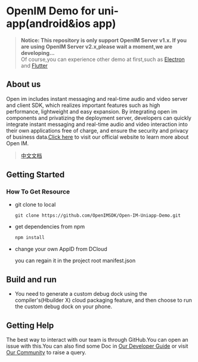 # OpenIM Demo for uni-app(android&ios app)

> **Notice: This repository is only support OpenIM Server v1.x. If you are using OpenIM Server v2.x,please wait a moment,we are developing...**<br/>
> Of course,you can experience other demo at first,such as [Electron](https://github.com/OpenIMSDK/OpenMetaOffice-Electron) and [Flutter](https://github.com/OpenIMSDK/OpenMetaOffice-Flutter)

## About us

Open im includes instant messaging and real-time audio and video server and client SDK, which realizes important features such as high performance, lightweight and easy expansion. By integrating open im components and privatizing the deployment server, developers can quickly integrate instant messaging and real-time audio and video interaction into their own applications free of charge, and ensure the security and privacy of business data.[Click here](https://www.rentsoft.cn/) to visit our official website to learn more about Open IM.

> [中文文档](https://doc.rentsoft.cn/)

## Getting Started

### How To Get Resource

- git clone to local

  ```
  git clone https://github.com/OpenIMSDK/Open-IM-Uniapp-Demo.git
  ```

- get dependencies from npm

  ```bash
  npm install
  ```

- change your own AppID from DCloud

  you can regain it in the project root manifest.json

## Build and run

- You need to generate a custom debug dock using the compiler's(Hbuilder X) cloud packaging feature, and then choose to run the custom debug dock on your phone.

## Getting Help

The best way to interact with our team is through GitHub.You can open an issue with this.You can also find some Doc in [Our Developer Guide](https://doc.rentsoft.cn/) or visit [Our Community](https://forum.rentsoft.cn/) to raise a query.

